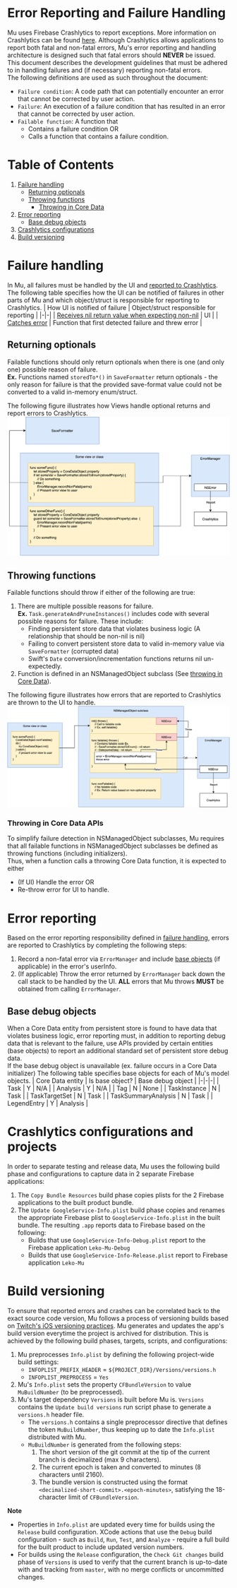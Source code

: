 # Error Reporting and Failure Handling
Mu uses Firebase Crashlytics to report exceptions. More information on Crashlytics can be found [here](https://firebase.google.com/docs/crashlytics/customize-crash-reports). Although Crashlytics allows applications to report both fatal and non-fatal errors, Mu's error reporting and handling architecture is designed such that fatal errors should __NEVER__ be issued.  
This document describes the development guidelines that must be adhered to in handling failures and (if necessary) reporting non-fatal errors.  
The following definitions are used as such throughout the document:  
* `Failure condition`: A code path that can potentially encounter an error that cannot be corrected by user action.
* `Failure`: An execution of a failure condition that has resulted in an error that cannot be corrected by user action.
* `Failable function`: A function that
    * Contains a failure condition OR
    * Calls a function that contains a failure condition.

# Table of Contents
1. [Failure handling](#failure-handling)
    * [Returning optionals](#returning-optionals)
    * [Throwing functions](#throwing-functions)
        * [Throwing in Core Data](#throwing-in-core-data-apis)
1. [Error reporting](#error-reporting)
    * [Base debug objects](#base-debug-objects)
1. [Crashlytics configurations](#crashlytics-configurations)
1. [Build versioning](#build-versioning)

# Failure handling
In Mu, all failures must be handled by the UI and [reported to Crashlytics](#error-reporting).  
The following table specifies how the UI can be notified of failures in other parts of Mu and which object/struct is responsible for reporting to Crashlytics.
| How UI is notified of failure | Object/struct responsible for reporting |
|-|-|
| [Receives nil return value when expecting non-nil](#returning-optionals) | UI |
| [Catches error](#throwing-functions) | Function that first detected failure and threw error |

## Returning optionals
Failable functions should only return optionals when there is one (and only one) possible reason of failure.  
__Ex.__ Functions named `storedTo*()` in `SaveFormatter` return optionals - the only reason for failure is that the provided save-format value could not be converted to a valid in-memory enum/struct.

The following figure illustrates how Views handle optional returns and report errors to Crashlytics.
![](./img/error-reporting-and-handling-optionals.png)

## Throwing functions
Failable functions should throw if either of the following are true:  
1. There are multiple possible reasons for failure.  
__Ex.__ `Task.generateAndPruneInstances()` includes code with several possible reasons for failure. These include:
    * Finding persistent store data that violates business logic (A relationship that should be non-nil is nil)
    * Failing to convert persistent store data to valid in-memory value via `SaveFormatter` (corrupted data)
    * Swift's `Date` conversion/incrementation functions returns nil un-expectedly.
1. Function is defined in an NSManagedObject subclass (See [throwing in Core Data](#throwing-in-core-data-apis)).

The following figure illustrates how errors that are reported to Crashlytics are thrown to the UI to handle.
![](./img/error-reporting-and-handling-throwing.png)

### Throwing in Core Data APIs
To simplify failure detection in NSManagedObject subclasses, Mu requires that all failable functions in NSManagedObject subclasses be defined as throwing functions (including initializers).  
Thus, when a function calls a throwing Core Data function, it is expected to either
* (If UI) Handle the error OR
* Re-throw error for UI to handle.

# Error reporting
Based on the error reporting responsibility defined in [failure handling](#failure-handling), errors are reported to Crashlytics by completing the following steps:  
1. Record a non-fatal error via `ErrorManager` and include [base objects](#base-debug-objects) (if applicable) in the error's userInfo.
1. (If applicable) Throw the error returned by `ErrorManager` back down the call stack to be handled by the UI. __ALL__ errors that Mu throws __MUST__ be obtained from calling `ErrorManager`.  

## Base debug objects
When a Core Data entity from persistent store is found to have data that violates business logic, error reporting must, in addition to reporting debug data that is relevant to the failure, use APIs provided by certain entities (base objects) to report an additional standard set of persistent store debug data.  
If the base debug object is unavailable (ex. failure occurs in a Core Data initializer)
The following table specifies base objects for each of Mu's model objects.
| Core Data entity | Is base object? | Base debug object |
|-|-|-|
| Task | Y | N/A |
| Analysis | Y | N/A |
| Tag | N | None |
| TaskInstance | N | Task |
| TaskTargetSet | N | Task |
| TaskSummaryAnalysis | N | Task |
| LegendEntry | Y | Analysis |

# Crashlytics configurations and projects
In order to separate testing and release data, Mu uses the following build phase and configurations to capture data in 2 separate Firebase applications:  
1. The `Copy Bundle Resources` build phase copies plists for the 2 Firebase applications to the built product bundle.
1. The `Update GoogleService-Info.plist` build phase copies and renames the appropriate Firebase plist to `GoogleService-Info.plist` in the built bundle. The resulting `.app` reports data to Firebase based on the following:  
    * Builds that use `GoogleService-Info-Debug.plist` report to the Firebase application `Leko-Mu-Debug`
    * Builds that use `GoogleService-Info-Release.plist` report to Firebase application `Leko-Mu`

# Build versioning
To ensure that reported errors and crashes can be correlated back to the exact source code version, Mu follows a process of versioning builds based on [Twitch's iOS versioning practices](https://blog.twitch.tv/en/2016/09/20/ios-versioning-89e02f0a5146/).
Mu generates and updates the app's build version everytime the project is archived for distribution. This is achieved by the following build phases, targets, scripts, and configurations:  
1. Mu preprocesses `Info.plist` by defining the following project-wide build settings:
    * `INFOPLIST_PREFIX_HEADER` = `${PROJECT_DIR}/Versions/versions.h`
    * `INFOPLIST_PREPROCESS` = `Yes`
1. Mu's `Info.plist` sets the property `CFBundleVersion` to value `MuBuildNumber` (to be preprocessed).
1. Mu's target dependency `Versions` is built before Mu is. `Versions` contains the `Update build versions` run script phase to generate a `versions.h` header file.
    * The `versions.h` contains a single preprocessor directive that defines the token `MuBuildNumber`, thus keeping up to date the `Info.plist` distributed with Mu.
    * `MuBuildNumber` is generated from the following steps:
        1. The short version of the git commit at the tip of the current branch is decimalized (max 9 characters).
        1. The current epoch is taken and converted to minutes (8 characters until 2160).
        1. The bundle version is constructed using the format `<decimalized-short-commit>.<epoch-minutes>`, satisfying the 18-character limit of `CFBundleVersion`.

__Note__
* Properties in `Info.plist` are updated every time for builds using the `Release` build configuration. XCode actions that use the `Debug` build configuration - such as `Build`, `Run`, `Test`, and `Analyze` - require a full build for the built product to include updated version numbers.
* For builds using the `Release` configuration, the `Check Git changes` build phase of `Versions` is used to verify that the current branch is up-to-date with and tracking from `master`, with no merge conflicts or uncommitted changes.